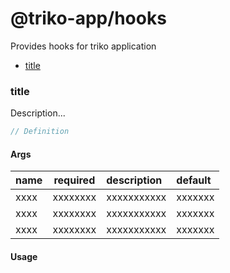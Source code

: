 # @triko-app/hooks
Provides hooks for triko application
* [title](#title)

### title
Description...

```ts
// Definition
```

#### Args
| name | required | description | default |
| :--  | :--:     | :--         | :--     |
| xxxx | xxxxxxxx | xxxxxxxxxxx | xxxxxxx |
| xxxx | xxxxxxxx | xxxxxxxxxxx | xxxxxxx |
| xxxx | xxxxxxxx | xxxxxxxxxxx | xxxxxxx |

#### Usage

```tsx
```